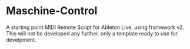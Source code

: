 # Maschine-Control
A starting point MIDI Remote Script for Ableton Live, using framework v2.
This will not be developed any further. only a template ready to use for develpment.

